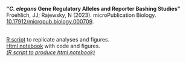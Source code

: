 <b>"<i>C. elegans</i> Gene Regulatory Alleles and Reporter Bashing Studies"</b>
<br> Froehlich, JJ; Rajewsky, N (2023). microPublication Biology. <a href="https://doi.org/10.17912/micropub.biology.000709" target="_blank" rel="noopener noreferrer">10.17912/micropub.biology.000709</a>.

<br> [R script](https://github.com/jonathanfroehlich/Celegans_GeneRegAlleles_and_RepBashStudies/blob/main/Froehlich_Celegans_GeneRegAlleles_and_RepBashStudies.R) to replicate analyses and figures.
<br> [Html notebook](https://jonathanfroehlich.github.io/RNotebook_Froehlich_Celegans_GeneRegAlleles_and_RepBashStudies.nb.html) with code and figures.
<br> [<i>(R script to produce html notebook)</i>](https://github.com/jonathanfroehlich/Celegans_GeneRegAlleles_and_RepBashStudies/blob/main/RNotebook_Froehlich_Celegans_GeneRegAlleles_and_RepBashStudies.Rmd)

